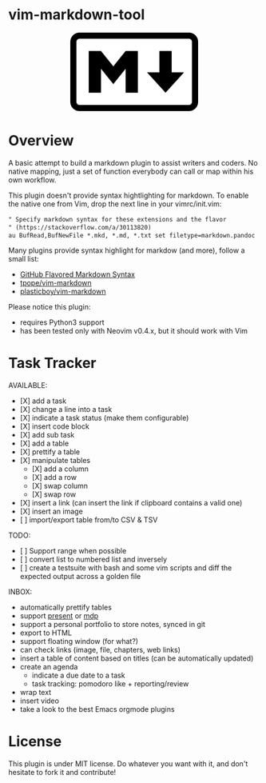 # vim-markdown-tool

<p align="center">
  <img width="256" height="157" src="./icon.png">
</p>

# Overview

A basic attempt to build a markdown plugin to assist writers and coders. No
native mapping, just a set of function everybody can call or map within his
own workflow.

This plugin doesn't provide syntax hightlighting for markdown. To enable the
native one from Vim, drop the next line in your vimrc/init.vim:

```vim
" Specify markdown syntax for these extensions and the flavor
" (https://stackoverflow.com/a/30113820)
au BufRead,BufNewFile *.mkd, *.md, *.txt set filetype=markdown.pandoc
```

Many plugins provide syntax highlight for markdow (and more), follow a small list:
- [GitHub Flavored Markdown Syntax](https://github.com/rhysd/vim-gfm-syntax)
- [tpope/vim-markdown](https://github.com/tpope/vim-markdown)
- [plasticboy/vim-markdown](https://github.com/plasticboy/vim-markdown)

Please notice this plugin:
- requires Python3 support
- has been tested only with Neovim v0.4.x, but it should work with Vim

# Task Tracker

AVAILABLE:

- [X] add a task
- [X] change a line into a task
- [X] indicate a task status (make them configurable)
- [X] insert code block
- [X] add sub task
- [X] add a table
- [X] prettify a table
- [X] manipulate tables
    - [X] add a column
    - [X] add a row
    - [X] swap column
    - [X] swap row
- [X] insert a link (can insert the link if clipboard contains a valid one)
- [X] insert an image
- [ ] import/export table from/to CSV & TSV

TODO:

- [ ] Support range when possible
- [ ] convert list to numbered list and inversely
- [ ] create a testsuite with bash and some vim scripts and diff the expected
      output across a golden file

INBOX:

- automatically prettify tables
- support [present](https://github.com/vinayak-mehta/present) or
  [mdp](https://github.com/visit1985/mdp)
- support a personal portfolio to store notes, synced in git
- export to HTML
- support floating window (for what?)
- can check links (image, file, chapters, web links)
- insert a table of content based on titles (can be automatically updated)
- create an agenda
    - indicate a due date to a task
    - task tracking: pomodoro like + reporting/review
- wrap text
- insert video
- take a look to the best Emacs orgmode plugins

# License

This plugin is under MIT license. Do whatever you want with it, and don't
hesitate to fork it and contribute!
